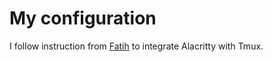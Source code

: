 # My configuration

I follow instruction from [Fatih](https://arslan.io/2018/02/05/gpu-accelerated-terminal-alacritty/) to integrate Alacritty with Tmux.
